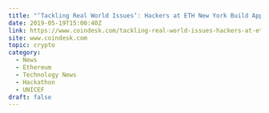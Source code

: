 ```yaml
---
title: "‘Tackling Real World Issues’: Hackers at ETH New York Build Apps Geared Towards Social Change"
date: 2019-05-19T15:00:40Z
link: https://www.coindesk.com/tackling-real-world-issues-hackers-at-eth-new-york-build-apps-geared-towards-social-change?utm_medium=RSS&utm_source=hune
site: www.coindesk.com
topic: crypto
category:
  - News
  - Ethereum
  - Technology News
  - Hackathon
  - UNICEF
draft: false
---
```


